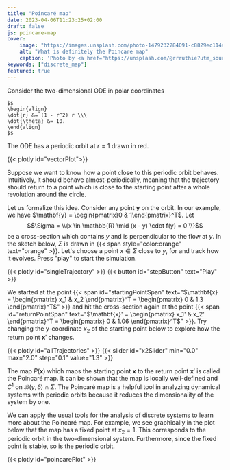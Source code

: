 ```yaml
---
title: "Poincaré map"
date: 2023-04-06T11:23:25+02:00
draft: false
js: poincare-map
cover:
    image: "https://images.unsplash.com/photo-1479232284091-c8829ec114ad?ixlib=rb-4.0.3&ixid=MnwxMjA3fDB8MHxwaG90by1wYWdlfHx8fGVufDB8fHx8&auto=format&fit=crop&w=1171&q=80"
    alt: "What is definitely the Poincare map"
    caption: 'Photo by <a href="https://unsplash.com/@rrruthie?utm_source=unsplash&utm_medium=referral&utm_content=creditCopyText">Ruthie</a> on <a href="https://unsplash.com/de/fotos/a6mfMjCFkII?utm_source=unsplash&utm_medium=referral&utm_content=creditCopyText">Unsplash</a>'
keywords: ["discrete_map"]
featured: true
---
```


Consider the two-dimensional ODE in polar coordinates 
<!-- more -->
    $$
    \begin{align}
    \dot{r} &= (1 - r^2) r \\\
    \dot{\theta} &= 10.
    \end{align}
    $$
The ODE has a periodic orbit at $r = 1$ drawn in red.

{{< plotly id="vectorPlot">}}

Suppose we want to know how a point close to this periodic orbit behaves. Intuitively, it should behave almost-periodically, meaning that the trajectory should return to a point which is close to the starting point after a whole revolution around the circle.

Let us formalize this idea. Consider any point $\mathbf{y}$ on the orbit. In our example, we have $\mathbf{y} = \begin{pmatrix}0 & 1\end{pmatrix}^T$. Let 
    $$\Sigma = \\{x \in \mathbb{R} \mid (x - y) \cdot f(y) = 0 \\}$$
be a cross-section which contains $y$ and is perpendicular to the flow at $y$. In the sketch below, $\Sigma$ is drawn in {{< span style="color:orange" text="orange" >}}. Let's choose a point $x \in \Sigma$ close to $y$, for and track how it evolves. Press "play" to start the simulation. 

{{< plotly id="singleTrajectory" >}}
{{< button id="stepButton" text="Play" >}}

We started at the point {{< span id="startingPointSpan" text="$\mathbf{x} = \begin{pmatrix} x_1 & x_2 \end{pmatrix}^T = \begin{pmatrix} 0 & 1.3 \end{pmatrix}^T$" >}} and hit the cross-section again at the point {{< span id="returnPointSpan" text="$\mathbf{x}' = \begin{pmatrix} x_1' & x_2' \end{pmatrix}^T = \begin{pmatrix} 0 & 1.06 \end{pmatrix}^T$" >}}. Try changing the y-coordinate $x_2$ of the starting point below to explore how the return point $\mathbf{x}'$ changes.

{{< plotly id="allTrajectories" >}}
{{< slider id="x2Slider" min="0.0" max="2.0" step="0.1" value="1.3" >}}

The map $P(\mathbf{x})$ which maps the starting point $\mathbf{x}$ to the return point $\mathbf{x}'$ is called the Poincaré map. It can be shown that the map is locally well-defined and $C^1$ on $\mathcal{B}(y, \delta) \cap \Sigma$. The Poincaré map is a helpful tool in analyzing dynamical systems with periodic orbits because it reduces the dimensionality of the system by one. 

We can apply the usual tools for the analysis of discrete systems to learn more about the Poincaré map. For example, we see graphically in the plot below that the map has a fixed point at $x_2 = 1$. This corresponds to the periodic orbit in the two-dimensional system. Furthermore, since the fixed point is stable, so is the periodic orbit.

{{< plotly id="poincarePlot" >}}